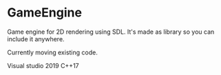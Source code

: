 # GameEngine

Game engine for 2D rendering using SDL.
It's made as library so you can include it anywhere.

Currently moving existing code.

Visual studio 2019
C++17
